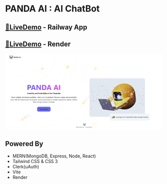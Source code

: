 
# PANDA AI : AI ChatBot




## [🔗LiveDemo](https://pandaai.up.railway.app) - Railway App
## [🔗LiveDemo](https://pandaai.onrender.com/) - Render

![App Screenshot](./client/public/app.png)


## Powered By
 - MERN(MongoDB, Express, Node, React)
 - Tailwind CSS & CSS 3
 - Clerk(uAuth)
 - Vite
 - Render
